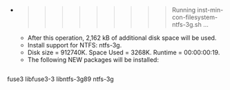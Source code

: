 * >>>>>>>>> Running inst-min-con-filesystem-ntfs-3g.sh ...
  * After this operation, 2,162 kB of additional disk space will be used.
  * Install support for NTFS: ntfs-3g.
  * Disk size = 912740K. Space Used = 3268K. Runtime = 00:00:00:19.
  * The following NEW packages will be installed:
  ```bash
fuse3 libfuse3-3 libntfs-3g89 ntfs-3g
  ```
